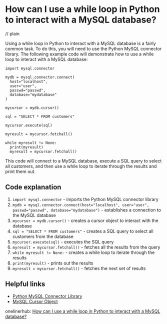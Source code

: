 # How can I use a while loop in Python to interact with a MySQL database?
// plain

Using a while loop in Python to interact with a MySQL database is a fairly common task. To do this, you will need to use the Python MySQL connector library. The following example code will demonstrate how to use a while loop to interact with a MySQL database:

```
import mysql.connector

mydb = mysql.connector.connect(
  host="localhost",
  user="user",
  passwd="passwd",
  database="mydatabase"
)

mycursor = mydb.cursor()

sql = "SELECT * FROM customers"

mycursor.execute(sql)

myresult = mycursor.fetchall()

while myresult != None:
  print(myresult)
  myresult = mycursor.fetchall()
```

This code will connect to a MySQL database, execute a SQL query to select all customers, and then use a while loop to iterate through the results and print them out.

## Code explanation


1. `import mysql.connector` - imports the Python MySQL connector library
2. `mydb = mysql.connector.connect(host="localhost", user="user", passwd="passwd", database="mydatabase")` - establishes a connection to the MySQL database
3. `mycursor = mydb.cursor()` - creates a cursor object to interact with the database
4. `sql = "SELECT * FROM customers"` - creates a SQL query to select all customers from the database
5. `mycursor.execute(sql)` - executes the SQL query
6. `myresult = mycursor.fetchall()` - fetches all the results from the query
7. `while myresult != None:` - creates a while loop to iterate through the results
8. `print(myresult)` - prints out the results
9. `myresult = mycursor.fetchall()` - fetches the next set of results

## Helpful links
- [Python MySQL Connector Library](https://dev.mysql.com/doc/connector-python/en/)
- [MySQL Cursor Object](https://dev.mysql.com/doc/connector-python/en/connector-python-api-mysqlcursor.html)

onelinerhub: [How can I use a while loop in Python to interact with a MySQL database?](https://onelinerhub.com/python-mysql/how-can-i-use-a-while-loop-in-python-to-interact-with-a-mysql-database)